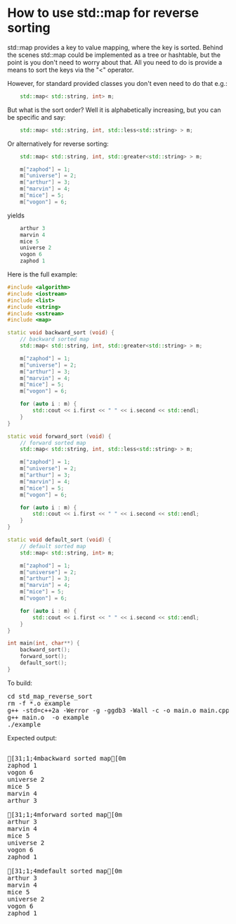 How to use std::map for reverse sorting
=======================================

std::map provides a key to value mapping, where the key is sorted.
Behind the scenes std::map could be implemented as a tree or hashtable,
but the point is you don't need to worry about that. All you need to
do is provide a means to sort the keys via the "<" operator.

However, for standard provided classes you don't even need to do that e.g.:
```C++
    std::map< std::string, int> m;
```
But what is the sort order? Well it is alphabetically increasing, but you
can be specific and say:
```C++
    std::map< std::string, int, std::less<std::string> > m;
```
Or alternatively for reverse sorting:
```C++
    std::map< std::string, int, std::greater<std::string> > m;

    m["zaphod"] = 1;
    m["universe"] = 2;
    m["arthur"] = 3;
    m["marvin"] = 4;
    m["mice"] = 5;
    m["vogon"] = 6;
```
yields
```C++
    arthur 3
    marvin 4
    mice 5
    universe 2
    vogon 6
    zaphod 1
```
Here is the full example:
```C++
#include <algorithm>
#include <iostream>
#include <list>
#include <string>
#include <sstream>
#include <map>

static void backward_sort (void) {
    // backward sorted map
    std::map< std::string, int, std::greater<std::string> > m;

    m["zaphod"] = 1;
    m["universe"] = 2;
    m["arthur"] = 3;
    m["marvin"] = 4;
    m["mice"] = 5;
    m["vogon"] = 6;

    for (auto i : m) {
        std::cout << i.first << " " << i.second << std::endl;
    }
}

static void forward_sort (void) {
    // forward sorted map
    std::map< std::string, int, std::less<std::string> > m;

    m["zaphod"] = 1;
    m["universe"] = 2;
    m["arthur"] = 3;
    m["marvin"] = 4;
    m["mice"] = 5;
    m["vogon"] = 6;

    for (auto i : m) {
        std::cout << i.first << " " << i.second << std::endl;
    }
}

static void default_sort (void) {
    // default sorted map
    std::map< std::string, int> m;

    m["zaphod"] = 1;
    m["universe"] = 2;
    m["arthur"] = 3;
    m["marvin"] = 4;
    m["mice"] = 5;
    m["vogon"] = 6;

    for (auto i : m) {
        std::cout << i.first << " " << i.second << std::endl;
    }
}

int main(int, char**) {
    backward_sort();
    forward_sort();
    default_sort();
}
```
To build:
<pre>
cd std_map_reverse_sort
rm -f *.o example
g++ -std=c++2a -Werror -g -ggdb3 -Wall -c -o main.o main.cpp
g++ main.o  -o example
./example
</pre>
Expected output:
<pre>

[31;1;4mbackward sorted map[0m
zaphod 1
vogon 6
universe 2
mice 5
marvin 4
arthur 3

[31;1;4mforward sorted map[0m
arthur 3
marvin 4
mice 5
universe 2
vogon 6
zaphod 1

[31;1;4mdefault sorted map[0m
arthur 3
marvin 4
mice 5
universe 2
vogon 6
zaphod 1
</pre>
